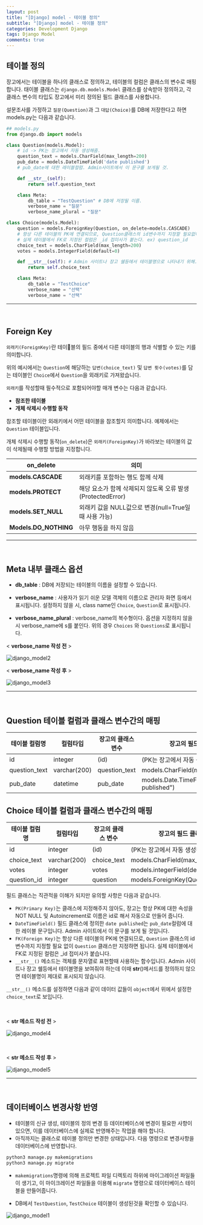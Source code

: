 ```yaml
---
layout: post
title: "[Django] model - 테이블 정의"
subtitle: "[Django] model - 테이블 정의"
categories: Development Django
tags: Django Model
comments: true
---
```


## 테이블 정의

장고에서는 테이블을 하나의 클래스로 정의하고, 테이블의 컬럼은 클래스의 변수로 매핑합니다. 태이블 클래스는 `django.db.models.Model` 클래스를 상속받아 정의하고, 각 클래스 변수의 타입도 장고에서 미리 정의된 필드 클래스를 사용합니다.

설문조사를 가정하고 `질문(Question)`과 그 `대답(Choice)`를 DB에 저장한다고 하면 models.py는 다음과 같습니다.


```python
## models.py
from django.db import models

class Question(models.Model):
    # id -> PK는 장고에서 자동 생성해줌.
    question_text = models.CharField(max_length=200)
    pub_date = models.DateTimeField('date published')
    # pub_date에 대한 레이블컬럼. Admin사이트에서 이 문구를 보게될 것.

    def __str__(self):
        return self.question_text

    class Meta:
        db_table = "TestQuestion" # DB에 저장될 이름.
        verbose_name = "질문"
        verbose_name_plural = "질문"

class Choice(models.Model):
    question = models.ForeignKey(Question, on_delete=models.CASCADE)
    # 항상 다른 테이블의 PK에 연결되므로, Question클래스의 id변수까지 지정할 필요없이 Question클래스만 지정하면 됨.
    # 실제 테이블에서 FK로 지정된 컬럼은 _id 접미사가 붙는다. ex) question_id
    choice_text = models.CharField(max_length=200)
    votes = models.IntegerField(default=0)

    def __str__(self): # Admin 사이트나 장고 쉘등에서 테이블명으로 나타내기 위해.
        return self.choice_text

    class Meta:
        db_table = "TestChoice"
        verbose_name = "선택"
        verbose_name = "선택"
```

---
&nbsp;

## Foreign Key
`외래키(ForeignKey)`란 테이블의 필드 중에서 다른 테이블의 행과 식별할 수 있는 키를 의미합니다.

위의 예시에서는 `Question`에 해당하는 `답변(choice_text)` 및 `답변 횟수(votes)`를 담는 테이블인 `Choice`에서 `Question`을 외래키로 가져왔습니다.  

`외래키`를 작성할때 필수적으로 포함되어야할 매개 변수는 다음과 같습니다.

- **참조한 테이블**
- **개체 삭제시 수행할 동작**

참조할 테이블이란 외래키에서 어떤 테이블을 참조할지 의미합니다. 예제에서는 `Question` 테이블입니다.

개체 삭제시 수행할 동작(`on_delete`)은 `외래키(ForeignKey)`가 바라보는 테이블의 값이 삭제될때 수행할 방법을 지정합니다.


|on_delete|의미|
|-|-|
|**models.CASCADE**|외래키를 포함하는 행도 함께 삭제|
|**models.PROTECT**|해당 요소가 함께 삭제되지 않도록 오류 발생(ProtectedError)|
|**models.SET_NULL**|외래키 값을 NULL값으로 변경(null=True일때 사용 가능)|
|**Models.DO_NOTHING**|아무 행동을 하지 않음|

---

&nbsp;

## Meta 내부 클래스 옵션

- **db_table** : DB에 저장되는 테이블의 이름을 설정할 수 있습니다.

- **verbose_name** : 사용자가 읽기 쉬운 모델 객체의 이름으로 관리자 화면 등에서 표시됩니다. 설정하지 않을 시, class name인 `Choice`, `Question`로 표시됩니다.

- **verbose_name_plural** :  verbose_name의 복수형이다. 옵션을 지정하지 않을 시 verbose_name에 s를 붙인다. 위의 경우 `Choices` 와 `Questions`로 표시됩니다.

< **verbose_name 작성 전** >

![django_model2](https://yunsikus.github.io/assets/img/post_img/django-model_2.jpg)

< **verbose_name 작성 후** >

![django_model3](https://yunsikus.github.io/assets/img/post_img/django-model_3.jpg)

---
&nbsp;


## Question 테이블 컬럼과 클래스 변수간의 매핑


|테이블 컬럼명|컬럼타입|장고의 클래스 변수|장고의 필드 클래스|
|-|-|-|-|
|id|integer|(id)|(PK는 장고에서 자동 생성해줌)
|question_text|varchar(200)|question_text|models.CharField(max_length=200)
|pub_date|datetime|pub_date|models.Date.TimeField("date published")

## Choice 테이블 컬럼과 클래스 변수간의 매핑

|테이블 컬럼명|컬럼타입|장고의 클래스 변수|장고의 필드 클래스|
|-|-|-|-|
|id|integer|(id)|(PK는 장고에서 자동 생성해줌)
|choice_text|varchar(200)|choice_text|models.CharField(max_length=200)
|votes|integer|votes|models.integerField(default=0)
|question_id|integer|question|models.ForeignKey(Question)

필드 클래스는 직관적을 이해가 되지만 유의할 사항은 다음과 같습니다.

- `PK(Primary Key)`는 클래스에 지정해주지 않아도, 장고는 항상 PK에 대한 속성을 NOT NULL 및 Autoincrement로 이름은 id로 해서 자동으로 만들어 줍니다.
- `DateTimeField()` 필드 클래스에 정의한 `date published`는 `pub_date`컬럼에 대한 레이블 문구입니다. Admin 사이트에서 이 문구를 보게 될 것입니다.
- `FK(Foreign Key)`는 항상 다른 테이블의 PK에 연결되므로, `Question` 클래스의 id 변수까지 지정할 필요 없이 `Question` 클래스만 지정하면 됩니다. 실제 테이블에서 FK로 지정된 컬럼은 \_id 접미사가 붙습니다.
- `__str__()` 메소드는 객체를 문자열로 표현할때 사용하는 함수입니다. Admin 사이트나 장고 쉘등에서 테이블명을 보여줘야 하는데 이때 __str__()메서드를 정의하지 않으면 테이블명이 제대로 표시되지 않습니다.

`__str__()` 메소드를 설정하면 다음과 같이 데이터 값들이 `object`에서 위에서 설정한 `choice_text`로 보입니다.

&nbsp;

< **str 메소드 작성 전** >

![django_model4](https://yunsikus.github.io/assets/img/post_img/django-model_4.jpg)

&nbsp;

< **str 메소드 작성 후** >

![django_model5](https://yunsikus.github.io/assets/img/post_img/django-model_5.jpg)

---
&nbsp;

## 데이터베이스 변경사항 반영

- 테이블의 신규 생성, 테이블의 정의 변경 등 데이터베이스에 변경이 필요한 사항이 있으면, 이를 데이터베이스에 실제로 반영해주는 작업을 해야 합니다.
- 아직까지는 클래스로 테이블 정의만 변경한 상태입니다. 다음 명령으로 변경사항을 데이터베이스에 반영합니다.


```Python
python3 manage.py makemigrations
python3 manage.py migrate
```

- `makemigrations`명령에 의해 프로젝트 파일 디렉토리 하위에 마이그레이션 파일들이 생기고, 이 마이크레이션 파일들을 이용해 `migrate` 명령으로 데이터베이스 테이블을 만들어줍니다.

- DB에서 `TestQuestion`, `TestChoice` 테이블이 생성된것을 확인할 수 있습니다.


![django_model1](https://yunsikus.github.io/assets/img/post_img/django-model_1.jpg)
